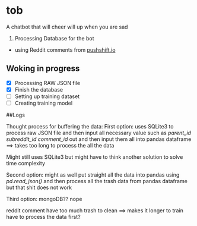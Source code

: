 # tob
A chatbot that will cheer will up when you are sad

1. Processing Database for the bot
  - using Reddit comments from [pushshift.io](https://files.pushshift.io/reddit/comments/)

## Woking in progress
- [x] Processing RAW JSON file
- [x] Finish the database
- [ ] Setting up training dataset
- [ ] Creating training model

##Logs

Thought process for buffering the data:
First option: uses SQLite3 to process raw JSON file and then input all necessary value such as _parent_id_ _subreddit_id_ _comment_id_ out
and then input them all into pandas dataframe ==> takes too long to process the all the data

Might still uses SQLite3 but might have to think another solution to solve time complexity


Second option: might as well put straight all the data into pandas using _pd.read_json()_ and then process all the trash data from pandas
dataframe but that shit does not work

Third option: mongoDB?? nope

reddit comment have too much trash to clean ==> makes it longer to train
have to process the data first?
